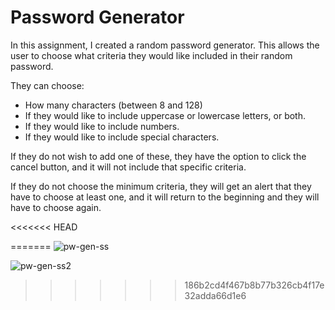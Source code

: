 # Password Generator

In this assignment, I created a random password generator. This allows the user to choose what criteria they would like included in their random password. 

They can choose: 
  * How many characters (between 8 and 128)
  * If they would like to include uppercase or lowercase letters, or both.
  * If they would like to include numbers. 
  * If they would like to include special characters. 

If they do not wish to add one of these, they have the option to click the cancel button, and it will not include that specific criteria. 

If they do not choose the minimum criteria, they will get an alert that they have to choose at least one, and it will return to the beginning and they will have to choose again. 

<<<<<<< HEAD

=======
![pw-gen-ss](https://user-images.githubusercontent.com/74884495/104864918-b6161900-58f7-11eb-9c38-ebfc873b9ad8.PNG)

![pw-gen-ss2](https://user-images.githubusercontent.com/74884495/104864934-c3330800-58f7-11eb-89b1-d7e215079005.PNG)
>>>>>>> 186b2cd4f467b8b77b326cb4f17e32adda66d1e6

